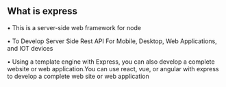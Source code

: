 ## What is express

• This is a server-side web framework for node

• To Develop Server Side Rest API For Mobile, Desktop, Web Applications, and IOT devices

• Using a template engine with Express, you can also develop a complete website or web application.You can use react, vue, or angular with express to develop a complete web site or web application
